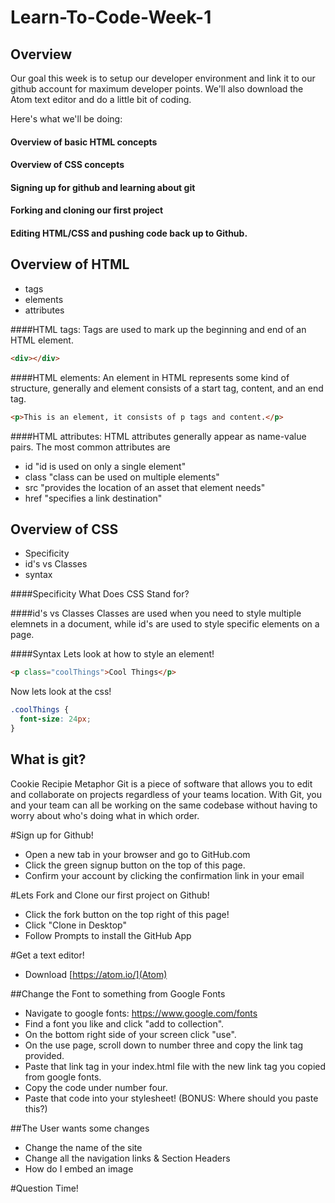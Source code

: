 # Learn-To-Code-Week-1

## Overview
Our goal this week is to setup our developer environment and link it to our github account for
maximum developer points. We'll also download the Atom text editor and do a little
bit of coding.


Here's what we'll be doing:

#### Overview of basic HTML concepts
#### Overview of CSS concepts
#### Signing up for github and learning about git
#### Forking and cloning our first project
#### Editing HTML/CSS and pushing code back up to Github.


## Overview of HTML
- tags
- elements
- attributes

####HTML tags:
Tags are used to mark up the beginning and end of an HTML element.

```html
<div></div>
```

####HTML elements:
An element in HTML represents some kind of structure, generally and element
consists of a start tag, content, and an end tag.

  ```html
  <p>This is an element, it consists of p tags and content.</p>
  ```

####HTML attributes:
HTML attributes generally appear as name-value pairs. The most common attributes
are
- id "id is used on only a single element"
- class  "class can be used on multiple elements"
- src "provides the location of an asset that element needs"
- href "specifies a link destination"



## Overview of CSS
- Specificity
- id's vs Classes
- syntax

####Specificity
What Does CSS Stand for?


####id's vs Classes
Classes are used when you need to style multiple elemnets in a document, while
id's are used to style specific elements on a page.

####Syntax
Lets look at how to style an element!

```html
<p class="coolThings">Cool Things</p>
```
Now lets look at the css!
```css
.coolThings {
  font-size: 24px;
}
```


## What is git?
Cookie Recipie Metaphor
Git is a piece of software that allows you to edit and collaborate on projects
regardless of your teams location. With Git, you and your team can all be working
on the same codebase without having to worry about who's doing what in which order.


#Sign up for Github!
- Open a new tab in your browser and go to GitHub.com
- Click the green signup button on the top of this page.
- Confirm your account by clicking the confirmation link in your email


#Lets Fork and Clone our first project on Github!
- Click the fork button on the top right of this page!
- Click "Clone in Desktop"
- Follow Prompts to install the GitHub App


#Get a text editor!
- Download [https://atom.io/](Atom)


##Change the Font to something from Google Fonts
- Navigate to google fonts: https://www.google.com/fonts
- Find a font you like and click "add to collection".
- On the bottom right side of your screen click "use".
- On the use page, scroll down to number three and copy the link tag provided.
- Paste that link tag in your index.html file with the new link tag you copied from google fonts.
- Copy the code under number four.
- Paste that code into your stylesheet! (BONUS: Where should you paste this?)

##The User wants some changes
- Change the name of the site
- Change all the navigation links & Section Headers
- How do I embed an image


#Question Time!
